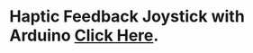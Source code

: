 # Haptic Feedback Joystick with Arduino [Click Here](https://makersportal.com/blog/haptic-feedback-joystick-with-arduino).
##
